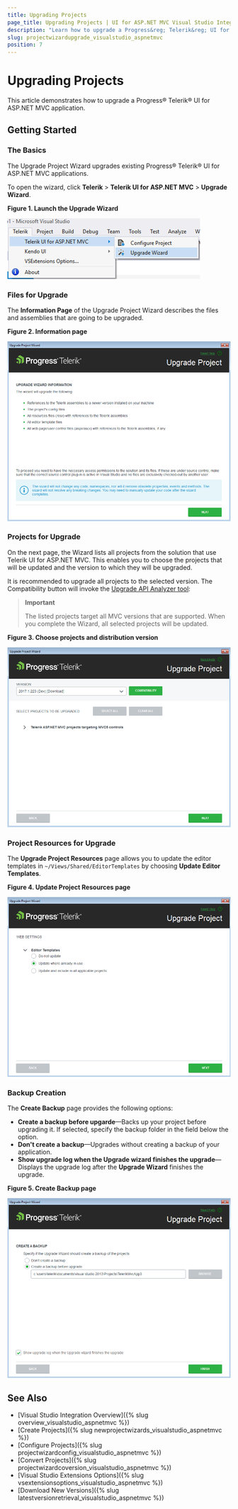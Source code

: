 ```yaml
---
title: Upgrading Projects
page_title: Upgrading Projects | UI for ASP.NET MVC Visual Studio Integration
description: "Learn how to upgrade a Progress&reg; Telerik&reg; UI for ASP.NET MVC application."
slug: projectwizardupgrade_visualstudio_aspnetmvc
position: 7
---
```


# Upgrading Projects

This article demonstrates how to upgrade a Progress&reg; Telerik&reg; UI for ASP.NET MVC application.

## Getting Started

### The Basics

The Upgrade Project Wizard upgrades existing Progress&reg; Telerik&reg; UI for ASP.NET MVC applications.

To open the wizard, click **Telerik** > **Telerik UI for ASP.NET MVC** > **Upgrade Wizard**.

**Figure 1. Launch the Upgrade Wizard**

![Choose projects](images/upgrade_menu.png)

### Files for Upgrade

The **Information Page** of the Upgrade Project Wizard describes the files and assemblies that are going to be upgraded.

**Figure 2. Information page**

![Information page](images/upgrade_warning.png)

### Projects for Upgrade

On the next page, the Wizard lists all projects from the solution that use Telerik UI for ASP.NET MVC. This enables you to choose the projects that will be updated and the version to which they will be upgraded.

It is recommended to upgrade all projects to the selected version. The Compatibility button will invoke the [Upgrade API Analyzer tool](http://docs.telerik.com/aspnet-mvc/vs-integration/upgrade-api-analyzer):

> **Important**
>
> The listed projects target all MVC versions that are supported. When you complete the Wizard, all selected projects will be updated.

**Figure 3. Choose projects and distribution version**

![Choose projects and distribution version](images/upgrade_version.png)

### Project Resources for Upgrade

The **Upgrade Project Resources** page allows you to update the editor templates in `~/Views/Shared/EditorTemplates` by choosing **Update Editor Templates**.

**Figure 4. Update Project Resources page**

![Update Project Resources](images/upgrade_settings.png)

### Backup Creation

The **Create Backup** page provides the following options:

- **Create a backup before upgarde**&mdash;Backs up your project before upgrading it. If selected, specify the backup folder in the field below the option.
- **Don't create a backup**&mdash;Upgrades without creating a backup of your application.
- **Show upgrade log when the Upgrade wizard finishes the upgrade**&mdash;Displays the upgrade log after the **Upgrade Wizard** finishes the upgrade.

**Figure 5. Create Backup page**

![Create Backup](images/upgrade_backup.png)

## See Also

* [Visual Studio Integration Overview]({% slug overview_visualstudio_aspnetmvc %})
* [Create Projects]({% slug newprojectwizards_visualstudio_aspnetmvc %})
* [Configure Projects]({% slug projectwizardconfig_visualstudio_aspnetmvc %})
* [Convert Projects]({% slug projectwizardcoversion_visualstudio_aspnetmvc %})
* [Visual Studio Extensions Options]({% slug vsextensionsoptions_visualstudio_aspnetmvc %})
* [Download New Versions]({% slug latestversionretrieval_visualstudio_aspnetmvc %})
